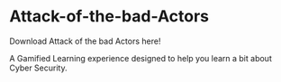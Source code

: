 # Attack-of-the-bad-Actors
Download Attack of the bad Actors here!

A Gamified Learning experience designed to help you learn a bit about Cyber Security.
